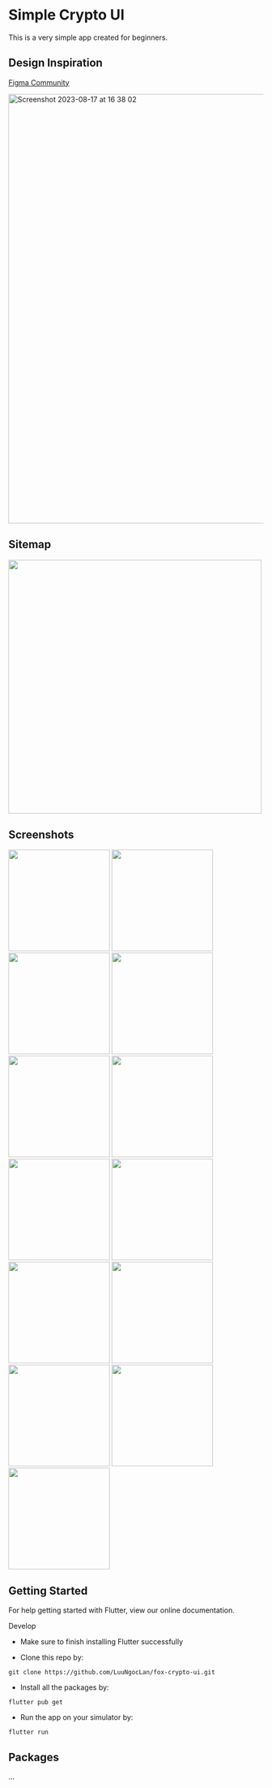 # Simple Crypto UI

This is a very simple app created for beginners.

## Design Inspiration

[Figma Community](https://www.figma.com/community/file/1147402245634536123/Foxcrypto---Crypto-App)

<img width="846" alt="Screenshot 2023-08-17 at 16 38 02" src="https://github.com/LuuNgocLan/fox-crypto-ui/assets/29207172/99407395-a080-42a7-ab94-647e9ef65ff6">

## Sitemap

<img src="https://github.com/LuuNgocLan/fox-crypto-ui/assets/29207172/f6d0cf19-1770-4d47-a33e-de8f887b051c" width="500"/>

## Screenshots

<img src="https://github.com/LuuNgocLan/fox-crypto-ui/assets/29207172/05dce274-62f5-483b-8fef-840c5c11e6d1" width="200"/>
<img src="https://github.com/LuuNgocLan/fox-crypto-ui/assets/29207172/5ab868a2-f28e-4c3f-9b00-a106e96480dd" width="200"/>
<img src="https://github.com/LuuNgocLan/fox-crypto-ui/assets/29207172/3316c5df-4876-4999-a097-7f99dbd964e7" width="200"/>
<img src="https://github.com/LuuNgocLan/fox-crypto-ui/assets/29207172/d5eb53ff-cab2-414c-acb8-8c85e8e1bcb9" width="200"/>
<img src="https://github.com/LuuNgocLan/fox-crypto-ui/assets/29207172/28c9d70b-bc56-4e7c-b85d-1b8a758e4245" width="200"/>
<img src="https://github.com/LuuNgocLan/fox-crypto-ui/assets/29207172/770972dd-f842-49d2-b8ad-1ccb34ebfa37" width="200"/>
<img src="https://github.com/LuuNgocLan/fox-crypto-ui/assets/29207172/fb6ace47-57d0-46be-9654-dddae6952dea" width="200"/>
<img src="https://github.com/LuuNgocLan/fox-crypto-ui/assets/29207172/07027762-43a2-4aa7-87ab-8f53437d4286" width="200"/>
<img src="https://github.com/LuuNgocLan/fox-crypto-ui/assets/29207172/57f19d9c-9b65-4785-8493-cdd7e997c4ed" width="200"/>
<img src="https://github.com/LuuNgocLan/fox-crypto-ui/assets/29207172/d0366ebb-c3b9-47ad-8fd1-4d43499de6f7" width="200"/>
<img src="https://github.com/LuuNgocLan/fox-crypto-ui/assets/29207172/e0f168e3-c618-45e9-9f11-0129aa916055" width="200"/>
<img src="https://github.com/LuuNgocLan/fox-crypto-ui/assets/29207172/ff473a7d-9f4b-4a58-b90e-a5a219347f72" width="200"/>
<img src="https://github.com/LuuNgocLan/fox-crypto-ui/assets/29207172/5d25433a-4772-4966-bd5d-fb2a26ee5acc" width="200"/>
	
			
## Getting Started
For help getting started with Flutter, view our online documentation.

Develop
- Make sure to finish installing Flutter successfully

- Clone this repo by:
```
git clone https://github.com/LuuNgocLan/fox-crypto-ui.git
```
- Install all the packages by:
```
flutter pub get
```
- Run the app on your simulator by:
```
flutter run
```

## Packages
...
